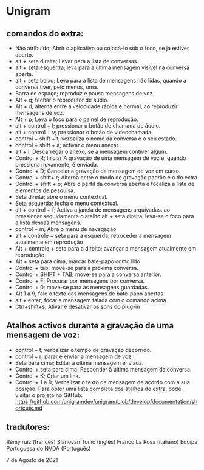 ﻿# Unigram

## comandos do extra:

* Não atribuído; Abrir o aplicativo ou colocá-lo sob o foco,  se já estiver aberto.
* alt + seta direita; Levar para a lista de conversas.
* alt + seta esquerda;  leva para a última mensagem visível na conversa aberta.
* alt + seta baixo; Leva para a lista de mensagens não lidas, quando a conversa tiver, pelo menos, uma.
* Barra de espaço; reproduz e pausa mensagens de voz.
* Alt + q; fechar o reprodutor de áudio.
* Alt + d; alterna entre a velocidade rápida e normal, ao reproduzir mensagens de voz.
* Alt + p; Leva o foco para  o painel de reprodução.
* alt + control + l; pressionar o botão de chamada de áudio.
* alt + control + v; pressionar o botão de videochamada.
* control + shift + t; verbaliza o nome da conversa e o seu estado.
* control + shift + a; activar o menu anexar.
* alt + l; Descarregar o anexo, se a mensagem contiver algum.
* Control + R; Iniciar A gravação de uma mensagem de voz e, quando pressiona novamente, é enviada.
* Control + D; Cancelar a gravação da mensagem de voz em curso.
* Control + shift+ r; Alterna entre o modo de gravação padrão e o do extra
* Control + shift + p; Abre o perfil da conversa aberta e focaliza a lista de elementos de pesquisa.
* Seta direita; abre o menu contextual.
* Seta esquerda; fecha o menu contextual.
* alt + control + f; Activa a janela de mensagens arquivadas. ao pressionar seguidamente o atalho  alt + seta direita, leva-se o foco para a lista dessas mensagens.
* control + m; Abre o menu de navegação
* alt + controle + seta para a esquerda; retroceder a mensagem atualmente em reprodução
* Alt + controle + seta para a direita; avançar a mensagem atualmente em reprodução
* Alt + seta para cima; marcar bate-papo como lido
* Control + tab; move-se para a próxima conversa.
* Control + SHIFT + TAB; move-se  para a conversa anterior.
* Control + F; Procurar por mensagens por conversa.
* Control + 0; move-se para as mensagens guardadas.
* Alt 1 a 9; fale o texto das mensagens de bate-papo abertas
* alt + enter; focar a mensagem falada com o comando acima
* Ctrl+shift+s; Ativar e desativar os sons do plug-in

## Atalhos activos durante a gravação de uma mensagem de voz:

* control + t; verbalizar o tempo de gravação decorrido.
* control + r; parar e enviar a mensagem de voz.
* Seta para cima; Editar a última mensagem enviada.
* Control + seta para cima; Responder à última mensagem da conversa.
* Control + K; Criar um link.
* Control + 1 a 9; Verbalizar o texto da mensagem de acordo com a sua posição.
Para obter uma lista completa dos atalhos do extra,  pode visitar o projeto no GitHub:
<https://github.com/unigramdev/unigram/blob/develop/documentation/shortcuts.md>

## tradutores:

Rémy ruiz (francês)
Slanovan Tonić (inglês)
Franco La Rosa (italiano)
Equipa Portuguesa do NVDA (Português)

7 de Agosto de 2021